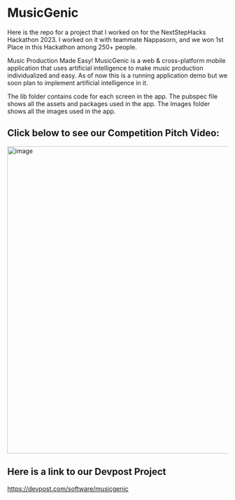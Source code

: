 # MusicGenic
Here is the repo for a project that I worked on for the NextStepHacks Hackathon 2023. I worked on it with teammate Nappasorn, and we won 1st Place in this Hackathon among 250+ people. 

Music Production Made Easy!
MusicGenic is a web & cross-platform mobile application that uses artificial intelligence to make music production individualized and easy. As of now this is a running application demo but we soon plan to implement artificial intelligence in it.

The lib folder contains code for each screen in the app.
The pubspec file shows all the assets and packages used in the app.
The Images folder shows all the images used in the app.

## Click below to see our Competition Pitch Video:
<a href="https://www.youtube.com/watch?v=WYxBg_xaMvY"><img width="704" alt="image" src="https://github.com/aru-g2004/MusicGenic/assets/79277193/4dce6a01-c174-4405-9b50-3eeb0662fb70">
</a>

## Here is a link to our Devpost Project
https://devpost.com/software/musicgenic
